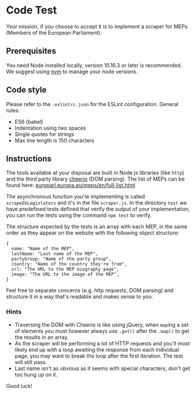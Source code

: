 # Code Test

Your mission, if you choose to accept it is to implement a scraper for MEPs (Members of the European Parliament).

## Prerequisites

You need Node installed locally, version 10.16.3 or later is recommended. We suggest using [nvm](https://github.com/creationix/nvm) to manage your node versions.

## Code style

Please refer to the `.eslintrc.json` for the ESLint configuration. General rules:

 - ES6 (babel)
 - Indentation using two spaces
 - Single quotes for strings
 - Max line length is 150 characters

## Instructions

The tools available at your disposal are built in Node.js libraries (like `http`) and the third party library [cheerio](http://npmjs.com/package/cheerio) (DOM parsing). The list of MEPs can be found here: [europarl.europa.eu/meps/en/full-list.html](http://www.europarl.europa.eu/meps/en/full-list/all)

The asynchronous function you're implementing is called `scrapeEULegislators` and it's in the file `scraper.js`. In the directory `test` we have predefined tests defined that verify the output of your implementation, you can run the tests using the command `npm test` to verify.

The structure expected by the tests is an array with each MEP, in the same order as they appear on the website with the following object structure:

    {
      name: "Name of the MEP",
      lastName: "Last name of the MEP",
      partyGroup: "Name of the party group",
      country: "Name of the country they're from",
      url: "The URL to the MEP biography page",
      image: "The URL to the image of the MEP",
    }

Feel free to separate concerns (e.g. http requests, DOM parsing) and structure it in a way that's readable and makes sense to you.

### Hints

 - Traversing the DOM with Cheerio is like using jQuery, when `map`ing a set of elements you must however always use `.get()` after the `.map()` to get the results in an array.
 - As the scraper will be performing a lot of HTTP requests and you'll most likely end up with a loop awaiting the response from each individual page, you may want to break the loop after the first iteration. The test will still pass.
 - Last name isn't as obvious as it seems with special characters, don't get too hung up on it.

Good luck!
